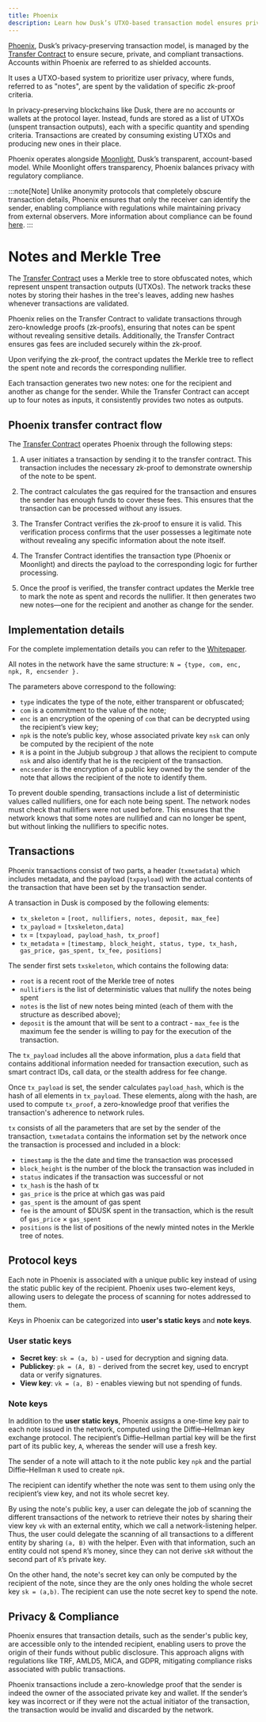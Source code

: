 ```yaml
---
title: Phoenix
description: Learn how Dusk’s UTXO-based transaction model ensures privacy and compliance.
---
```


<a href="https://github.com/dusk-network/phoenix/blob/master/docs/v2/protocol.pdf" target="_blank">Phoenix</a>, Dusk’s privacy-preserving transaction model, is managed by the [Transfer Contract](/learn/deep-dive/transaction_models/transactions) to ensure secure, private, and compliant transactions. Accounts within Phoenix are referred to as shielded accounts.

It uses a UTXO-based system to prioritize user privacy, where funds, referred to as "notes", are spent by the validation of specific zk-proof criteria.

In privacy-preserving blockchains like Dusk, there are no accounts or wallets at the protocol layer. Instead, funds are stored as a list of UTXOs (unspent transaction outputs), each with a specific quantity and spending criteria. Transactions are created by consuming existing UTXOs and producing new ones in their place.

Phoenix operates alongside [Moonlight](/learn/deep-dive/transaction_models/moonlight), Dusk’s transparent, account-based model. While Moonlight offers transparency, Phoenix balances privacy with regulatory compliance. 


:::note[Note]
Unlike anonymity protocols that completely obscure transaction details, Phoenix ensures that only the receiver can identify the sender, enabling compliance with regulations while maintaining privacy from external observers. More information about compliance can be found [here](#privacy--compliance).
:::


# Notes and Merkle Tree

The [Transfer Contract](/learn/deep-dive/transaction_models/transactions) uses a Merkle tree to store obfuscated notes, which represent unspent transaction outputs (UTXOs). The network tracks these notes by storing their hashes in the tree's leaves, adding new hashes whenever transactions are validated.

Phoenix relies on the Transfer Contract to validate transactions through zero-knowledge proofs (zk-proofs), ensuring that notes can be spent without revealing sensitive details. 
Additionally, the Transfer Contract ensures gas fees are included securely within the zk-proof.

Upon verifying the zk-proof, the contract updates the Merkle tree to reflect the spent note and records the corresponding nullifier.

Each transaction generates two new notes: one for the recipient and another as change for the sender. While the Transfer Contract can accept up to four notes as inputs, it consistently provides two notes as outputs.

## Phoenix transfer contract flow

The [Transfer Contract](/learn/deep-dive/transaction_models/transactions) operates Phoenix through the following steps:

1) A user initiates a transaction by sending it to the transfer contract. This transaction includes the necessary zk-proof to demonstrate ownership of the note to be spent.

2) The contract calculates the gas required for the transaction and ensures the sender has enough funds to cover these fees. This ensures that the transaction can be processed without any issues.

3) The Transfer Contract verifies the zk-proof to ensure it is valid. This verification process confirms that the user possesses a legitimate note without revealing any specific information about the note itself.

4) The Transfer Contract identifies the transaction type (Phoenix or Moonlight) and directs the payload to the corresponding logic for further processing.

5) Once the proof is verified, the transfer contract updates the Merkle tree to mark the note as spent and records the nullifier. It then generates two new notes—one for the recipient and another as change for the sender.

## Implementation details

For the complete implementation details you can refer to the [Whitepaper](https://dusk-cms.ams3.digitaloceanspaces.com/Dusk_Whitepaper_2024_4db72f92a1.pdf).

All notes in the network have the same structure:
`N = {type, com, enc, npk, R, encsender }.`

The parameters above correspond to the following:
- `type` indicates the type of the note, either transparent or obfuscated;
- `com` is a commitment to the value of the note; 
- `enc` is an encryption of the opening of `com` that can be decrypted using the recipient’s view key; 
- `npk` is the note’s public key, whose associated private key `nsk` can only be computed by the recipient of the note
- `R` is a point in the Jubjub subgroup `J` that allows the recipient to compute `nsk` and also identify that he is the recipient of the transaction. 
- `encsender` is the encryption of a public key owned by the sender of the note that allows the recipient of the note to identify them.

To prevent double spending, transactions include a list of deterministic values called nullifiers, one for each note being spent. The network nodes must check that nullifiers were not used before. This ensures that the network knows that some notes are nullified and can no longer be spent, but without linking the nullifiers to specific notes.

## Transactions

Phoenix transactions consist of two parts, a header (`txmetadata`) which includes metadata, and the payload (`txpayload`) with the actual contents of the transaction that have been set by the transaction sender.

A transaction in Dusk is composed by the following elements:
- `tx_skeleton` = `[root, nullifiers, notes, deposit, max_fee]`
- `tx_payload` = `[txskeleton,data]`
- `tx` = `[txpayload, payload_hash, tx_proof]`
- `tx_metadata` = `[timestamp, block_height, status, type, tx_hash, gas_price, gas_spent, tx_fee, positions]`

The sender first sets `txskeleton`, which contains the following data:
- `root` is a recent root of the Merkle tree of notes
- `nullifiers` is the list of deterministic values that nullify the notes being spent
- `notes` is the list of new notes being minted (each of them with the structure as described above);
- `deposit` is the amount that will be sent to a contract - `max_fee` is the maximum fee the sender is willing to pay for the execution of the transaction.

The `tx_payload` includes all the above information, plus a `data` field that contains additional information needed for transaction execution, such as smart contract IDs, call data, or the stealth address for fee change.

Once `tx_payload` is set, the sender calculates `payload_hash`, which is the hash of all elements in `tx_payload`. These elements, along with the hash, are used to compute `tx_proof`, a zero-knowledge proof that verifies the transaction's adherence to network rules.

`tx` consists of all the parameters that are set by the sender of the transaction, `txmetadata` contains the information set by the network once the transaction is processed and included in a block: 
- `timestamp` is the the date and time the transaction was processed
- `block_height` is the number of the block the transaction was included in
- `status` indicates if the transaction was successful or not
- `tx_hash` is the hash of tx
- `gas_price` is the price at which gas was paid
- `gas_spent` is the amount of gas spent
- `fee` is the amount of $DUSK spent in the transaction, which is the result of `gas_price` × `gas_spent`
- `positions` is the list of positions of the newly minted notes in the Merkle tree of notes.

## Protocol keys

Each note in Phoenix is associated with a unique public key instead of using the static public key of the recipient. Phoenix uses two-element keys, allowing users to delegate the process of scanning for notes addressed to them.

Keys in Phoenix can be categorized into **user's static keys** and **note keys**.

### User static keys

- **Secret key**: `sk = (a, b)` - used for decryption and signing data.
- **Publickey**: `pk = (A, B)` - derived from the secret key, used to encrypt data or verify signatures.
- **View key**: `vk = (a, B)` - enables viewing but not spending of funds.

### Note keys

In addition to the **user static keys**, Phoenix assigns a one-time key pair to each note issued in the network, computed using the Diffie–Hellman key exchange protocol. The recipient’s Diffie–Hellman partial key will be the first part of its public key, `A`, whereas the sender will use a fresh key.

The sender of a note will attach to it the note public key `npk` and the partial Diffie–Hellman `R` used to create `npk`.

The recipient can identify whether the note was sent to them using only the recipient’s view key, and not its whole secret key.

By using the note's public key, a user can delegate the job of scanning the different transactions of the network to retrieve their notes by sharing their view key `vk` with an external entity, which we call a network-listening helper. Thus, the user could delegate the scanning of all transactions to a different entity by sharing `(a, B)` with the helper. Even with that information, such an entity could not spend `R`’s money, since they can not derive `skR` without the second part of `R`’s private key.
 
On the other hand, the note's secret key can only be computed by the recipient of the note, since they are the only ones holding the whole secret key `sk = (a,b)`. The recipient can use the note secret key to spend the note.

## Privacy & Compliance

Phoenix ensures that transaction details, such as the sender's public key, are accessible only to the intended recipient, enabling users to prove the origin of their funds without public disclosure. This approach aligns with regulations like TRF, AMLD5, MiCA, and GDPR, mitigating compliance risks associated with public transactions.

Phoenix transactions include a zero-knowledge proof that the sender is indeed the owner of the associated private key and wallet. If the sender’s key was incorrect or if they were not the actual initiator of the transaction, the transaction would be invalid and discarded by the network.

